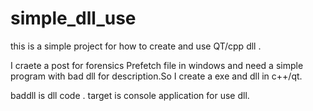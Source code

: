 # simple_dll_use
this is a simple project for how to create and use QT/cpp dll .

I craete a post for forensics Prefetch file in windows and need a simple program with bad dll for description.So I create a exe and dll in c++/qt.

baddll is dll code .
target is console application for use dll.
